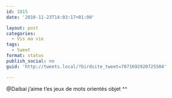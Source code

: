 ```yaml
---
id: 1815
date: '2010-11-23T14:03:17+01:00'

layout: post
categories:
  - Vis ma vie
tags:
  - tweet
format: status
publish_social: no
guid: 'http://tweets.local/?birdsite_tweet=7071692920725504'

---
```


@Daibai j’aime t’es jeux de mots orientés objet ^^